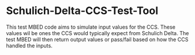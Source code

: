 # Schulich-Delta-CCS-Test-Tool
This test MBED code aims to simulate input values for the CCS. 
These values wil be ones the CCS would typically expect from Schulich Delta. 
The test MBED will then return output values or pass/fail based on how the CCS handled the inputs.
